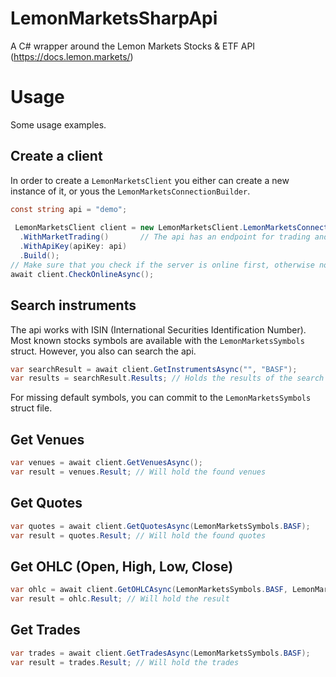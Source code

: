 # LemonMarketsSharpApi
A C# wrapper around the Lemon Markets Stocks &amp; ETF API (https://docs.lemon.markets/)

# Usage
Some usage examples.

## Create a client
In order to create a `LemonMarketsClient` you either can create a new instance of it, or yous the `LemonMarketsConnectionBuilder`.

```cs 
const string api = "demo";
        
 LemonMarketsClient client = new LemonMarketsClient.LemonMarketsConnectionBuilder()
  .WithMarketTrading()       // The api has an endpoint for trading and market data api. Use one instance per api you want to use
  .WithApiKey(apiKey: api)
  .Build();
// Make sure that you check if the server is online first, otherwise no requests will work!
await client.CheckOnlineAsync();
```

## Search instruments
The api works with ISIN (International Securities Identification Number). Most known stocks symbols are available with the `LemonMarketsSymbols` struct.
However, you also can search the api.

```cs
var searchResult = await client.GetInstrumentsAsync("", "BASF");
var results = searchResult.Results; // Holds the results of the search
```
For missing default symbols, you can commit to the `LemonMarketsSymbols` struct file.

## Get Venues

```cs
var venues = await client.GetVenuesAsync();
var result = venues.Result; // Will hold the found venues
```

## Get Quotes

```cs
var quotes = await client.GetQuotesAsync(LemonMarketsSymbols.BASF);
var result = quotes.Result; // Will hold the found quotes
```

## Get OHLC (Open, High, Low, Close)

```cs
var ohlc = await client.GetOHLCAsync(LemonMarketsSymbols.BASF, LemonMarketsIntervals.PerDay);
var result = ohlc.Result; // Will hold the result
```

## Get Trades

```cs
var trades = await client.GetTradesAsync(LemonMarketsSymbols.BASF);
var result = trades.Result; // Will hold the trades
```
